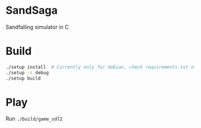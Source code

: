 # SandSaga
Sandfalling simulator in C

# Build
```sh
./setup install  # Currently only for debian, check requirements.txt otherwise
./setup -c debug
./setup build
```

# Play
Run `./build/game_sdl2`
